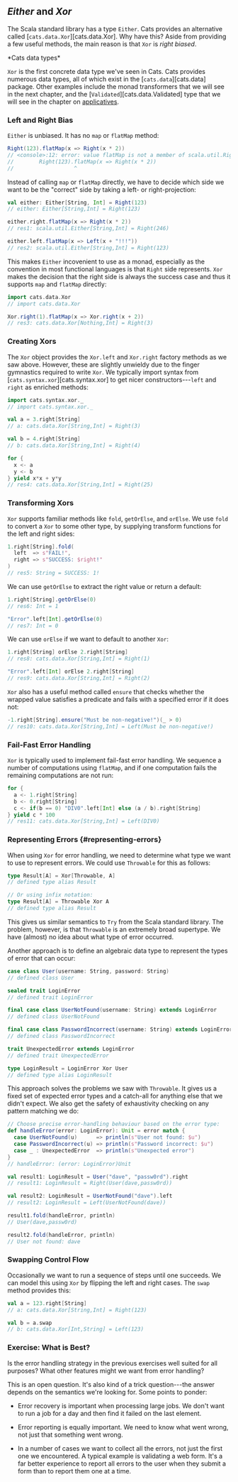 ## *Either* and *Xor*

The Scala standard library has a type `Either`. Cats provides an alternative called [`cats.data.Xor`][cats.data.Xor]. Why have this? Aside from providing a few useful methods, the main reason is that `Xor` is *right biased*.

<div class="callout callout-info">
*Cats data types*

`Xor` is the first concrete data type we've seen in Cats. Cats provides numerous data types, all of which exist in the [`cats.data`][cats.data] package. Other examples include the monad transformers that we will see in the next chapter, and the [`Validated`][cats.data.Validated] type that we will see in the chapter on [applicatives](#applicatives).
</div>

### Left and Right Bias

`Either` is unbiased. It has no `map` or `flatMap` method:

```scala
Right(123).flatMap(x => Right(x * 2))
// <console>:12: error: value flatMap is not a member of scala.util.Right[Nothing,Int]
//        Right(123).flatMap(x => Right(x * 2))
//                   ^
```

Instead of calling `map` or `flatMap` directly, we have to decide which side we want to be the "correct" side by taking a left- or right-projection:

```scala
val either: Either[String, Int] = Right(123)
// either: Either[String,Int] = Right(123)

either.right.flatMap(x => Right(x * 2))
// res1: scala.util.Either[String,Int] = Right(246)

either.left.flatMap(x => Left(x + "!!!"))
// res2: scala.util.Either[String,Int] = Right(123)
```

This makes `Either` incovenient to use as a monad, especially as the convention in most functional languages is that `Right` side represents. `Xor` makes the decision that the right side is always the success case and thus it supports `map` and `flatMap` directly:

```scala
import cats.data.Xor
// import cats.data.Xor

Xor.right(1).flatMap(x => Xor.right(x + 2))
// res3: cats.data.Xor[Nothing,Int] = Right(3)
```

### Creating Xors

The `Xor` object provides the `Xor.left` and `Xor.right` factory methods as we saw above. However, these are slightly unwieldy due to the finger gymnastics required to write `Xor`. We typically import syntax from [`cats.syntax.xor`][cats.syntax.xor] to get nicer constructors---`left` and `right` as enriched methods:

```scala
import cats.syntax.xor._
// import cats.syntax.xor._

val a = 3.right[String]
// a: cats.data.Xor[String,Int] = Right(3)

val b = 4.right[String]
// b: cats.data.Xor[String,Int] = Right(4)

for {
  x <- a
  y <- b
} yield x*x + y*y
// res4: cats.data.Xor[String,Int] = Right(25)
```

### Transforming Xors

`Xor` supports familiar methods like `fold`, `getOrElse`, and `orElse`.
We use `fold` to convert a `Xor` to some other type,
by supplying transform functions for the left and right sides:

```scala
1.right[String].fold(
  left  => s"FAIL!",
  right => s"SUCCESS: $right!"
)
// res5: String = SUCCESS: 1!
```

We can use `getOrElse` to extract the right value or return a default:

```scala
1.right[String].getOrElse(0)
// res6: Int = 1

"Error".left[Int].getOrElse(0)
// res7: Int = 0
```

We can use `orElse` if we want to default to another `Xor`:

```scala
1.right[String] orElse 2.right[String]
// res8: cats.data.Xor[String,Int] = Right(1)

"Error".left[Int] orElse 2.right[String]
// res9: cats.data.Xor[String,Int] = Right(2)
```

`Xor` also has a useful method called `ensure`
that checks whether the wrapped value satisfies a predicate
and fails with a specified error if it does not:

```scala
-1.right[String].ensure("Must be non-negative!")(_ > 0)
// res10: cats.data.Xor[String,Int] = Left(Must be non-negative!)
```

### Fail-Fast Error Handling

`Xor` is typically used to implement fail-fast error handling. We sequence a number of computations using `flatMap`, and if one computation fails the remaining computations are not run:

```scala
for {
  a <- 1.right[String]
  b <- 0.right[String]
  c <- if(b == 0) "DIV0".left[Int] else (a / b).right[String]
} yield c * 100
// res11: cats.data.Xor[String,Int] = Left(DIV0)
```

### Representing Errors {#representing-errors}

When using `Xor` for error handling, we need to determine what type we want to use to represent errors. We could use `Throwable` for this as follows:

```scala
type Result[A] = Xor[Throwable, A]
// defined type alias Result

// Or using infix notation:
type Result[A] = Throwable Xor A
// defined type alias Result
```

This gives us similar semantics to `Try` from the Scala standard library. The problem, however, is that `Throwable` is an extremely broad supertype. We have (almost) no idea about what type of error occurred.

Another approach is to define an algebraic data type to represent the types of error that can occur:

```scala
case class User(username: String, password: String)
// defined class User

sealed trait LoginError
// defined trait LoginError

final case class UserNotFound(username: String) extends LoginError
// defined class UserNotFound

final case class PasswordIncorrect(username: String) extends LoginError
// defined class PasswordIncorrect

trait UnexpectedError extends LoginError
// defined trait UnexpectedError

type LoginResult = LoginError Xor User
// defined type alias LoginResult
```

This approach solves the problems we saw with `Throwable`. It gives us a fixed set of expected error types and a catch-all for anything else that we didn't expect. We also get the safety of exhaustivity checking on any pattern matching we do:

```scala
// Choose precise error-handling behaviour based on the error type:
def handleError(error: LoginError): Unit = error match {
  case UserNotFound(u)      => println(s"User not found: $u")
  case PasswordIncorrect(u) => println(s"Password incorrect: $u")
  case _ : UnexpectedError  => println(s"Unexpected error")
}
// handleError: (error: LoginError)Unit

val result1: LoginResult = User("dave", "passw0rd").right
// result1: LoginResult = Right(User(dave,passw0rd))

val result2: LoginResult = UserNotFound("dave").left
// result2: LoginResult = Left(UserNotFound(dave))

result1.fold(handleError, println)
// User(dave,passw0rd)

result2.fold(handleError, println)
// User not found: dave
```

### Swapping Control Flow

Occasionally we want to run a sequence of steps until one succeeds. We can model this using `Xor` by flipping the left and right cases. The `swap` method provides this:

```scala
val a = 123.right[String]
// a: cats.data.Xor[String,Int] = Right(123)

val b = a.swap
// b: cats.data.Xor[Int,String] = Left(123)
```

### Exercise: What is Best?

Is the error handling strategy in the previous exercises well suited for all purposes? What other features might we want from error handling?

<div class="solution">
This is an open question. It's also kind of a trick question---the answer depends on the semantics we're looking for. Some points to ponder:

- Error recovery is important when processing large jobs. We don't want to run a job for a day and then find it failed on the last element.

- Error reporting is equally important. We need to know what went wrong, not just that something went wrong.

- In a number of cases we want to collect all the errors, not just the first one we encountered. A typical example is validating a web form. It's a far better experience to report all errors to the user when they submit a form than to report them one at a time.
</div>
